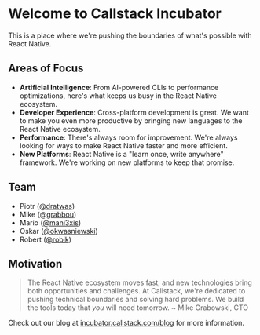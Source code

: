 # Welcome to Callstack Incubator

This is a place where we're pushing the boundaries of what's possible with React Native.

## Areas of Focus

- **Artificial Intelligence**: From AI-powered CLIs to performance optimizations, here's what keeps us busy in the React Native ecosystem.
- **Developer Experience**: Cross-platform development is great. We want to make you even more productive by bringing new languages to the React Native ecosystem.
- **Performance**: There's always room for improvement. We're always looking for ways to make React Native faster and more efficient.
- **New Platforms**: React Native is a "learn once, write anywhere" framework. We're working on new platforms to keep that promise.

## Team

- Piotr ([@dratwas](https://github.com/dratwas))
- Mike ([@grabbou](https://github.com/grabbou))
- Mario ([@mani3xis](https://github.com/mani3xis))
- Oskar ([@okwasniewski](https://github.com/okwasniewski))
- Robert ([@robik](https://github.com/robik))

## Motivation

> The React Native ecosystem moves fast, and new technologies bring both opportunities and challenges.
> At Callstack, we're dedicated to pushing technical boundaries and solving hard problems. We build the tools today that *you* will need tomorrow.
> ~ Mike Grabowski, CTO


Check out our blog at [incubator.callstack.com/blog](https://incubator.callstack.com/blog) for more information.

